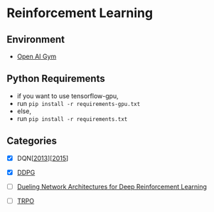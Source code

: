# Reinforcement Learning

## Environment
- [Open AI Gym](https://gym.openai.com/)

## Python Requirements
- if you want to use tensorflow-gpu,
- run `pip install -r requirements-gpu.txt`
- else,
- run `pip install -r requirements.txt`

## Categories
 - [x] DQN[[2013](https://www.cs.toronto.edu/~vmnih/docs/dqn.pdf)][[2015](https://web.stanford.edu/class/psych209/Readings/MnihEtAlHassibis15NatureControlDeepRL.pdf)]
 - [x] [DDPG](https://arxiv.org/pdf/1509.02971.pdf)
 - [ ] [Dueling Network Architectures for Deep Reinforcement Learning](https://arxiv.org/pdf/1511.06581.pdf)
 - [ ] [TRPO](https://arxiv.org/pdf/1502.05477.pdf)



